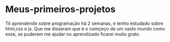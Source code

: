 # Meus-primeiros-projetos
Tô aprendendo sobre programaçâo há 2 semanas, e tenho estudado sobre html,css e js. Que me disseram que é o comçeço de um vasto mundo como esse, se puderem me ajudar no aprendizado ficarei muito grato.
